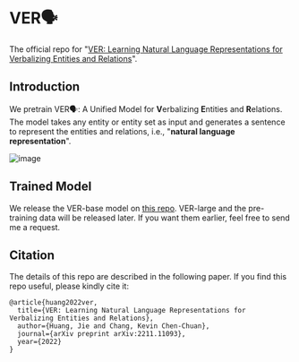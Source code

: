 # VER🗣️

The official repo for "[VER: Learning Natural Language Representations for Verbalizing Entities and Relations](https://arxiv.org/abs/2211.11093)".


## Introduction

We pretrain VER🗣️: A Unified Model for **V**erbalizing **E**ntities and **R**elations. The model takes any entity or entity set as input and generates a sentence to represent the entities and relations, i.e., "**natural language representation**".

![image](https://user-images.githubusercontent.com/47152740/203205857-76643bae-9ba9-4b7d-828b-d6320a55f395.png)

## Trained Model

We release the VER-base model on [this repo](https://osf.io/7csnf/?view_only=91ec67e05bd44f998d71e63d9cdd25a4). VER-large and the pre-training data will be released later. If you want them earlier, feel free to send me a request.

## Citation

The details of this repo are described in the following paper. If you find this repo useful, please kindly cite it:

```
@article{huang2022ver,
  title={VER: Learning Natural Language Representations for Verbalizing Entities and Relations},
  author={Huang, Jie and Chang, Kevin Chen-Chuan},
  journal={arXiv preprint arXiv:2211.11093},
  year={2022}
}
```
